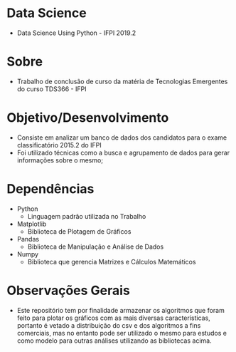 # Data Science
  - Data Science Using Python - IFPI 2019.2

# Sobre
  - Trabalho de conclusão de curso da matéria de Tecnologias Emergentes do curso TDS366 - IFPI

# Objetivo/Desenvolvimento
  - Consiste em analizar um banco de dados dos candidatos para o exame classificatório 2015.2 do IFPI
  - Foi utilizado técnicas como a busca e agrupamento de dados para gerar informações sobre o mesmo;
  
# Dependências
  - Python 
    - Linguagem padrão utilizada no Trabalho
  - Matplotlib 
    - Biblioteca de Plotagem de Gráficos
  - Pandas
    - Biblioteca de Manipulação e Análise de Dados
  - Numpy
    - Biblioteca que gerencia Matrizes e Cálculos Matemáticos

# Observações Gerais
  - Este repositório tem por finalidade armazenar os algoritmos que foram feito para plotar os gráficos com as mais diversas características,
  portanto é vetado a distribuição do csv e dos algoritmos a fins comerciais, mas no entanto pode ser utilizado o mesmo para estudos e como
  modelo para outras análises utilizando as bibliotecas acima.


